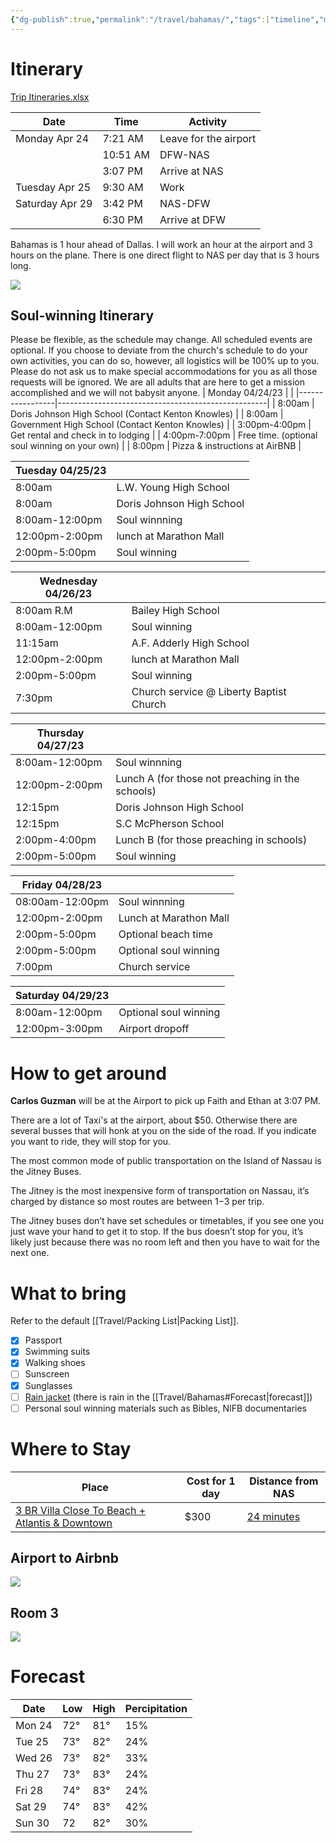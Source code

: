 ```yaml
---
{"dg-publish":true,"permalink":"/travel/bahamas/","tags":["timeline","missions"],"created":"Apr 16, 2023, 10:50 PM","updated":""}
---
```



# Itinerary
[Trip Itineraries.xlsx](https://mysite.aa.com/:x:/g/personal/242924_corpaa_aa_com/ES44AlMAsIVLmsqZlKGqKjQBNsYHpULQ4Pml1pnilgLieg?e=gyzqJE)

| Date            | Time     | Activity              |
|-----------------|----------|-----------------------|
| Monday Apr 24   | 7:21 AM  | Leave for the airport |
|                 | 10:51 AM | DFW-NAS               |
|                 | 3:07 PM  | Arrive at NAS         |
| Tuesday Apr 25  | 9:30 AM  | Work                  |
| Saturday Apr 29 | 3:42 PM  | NAS-DFW               |
|                 | 6:30 PM  | Arrive at DFW         |

Bahamas is 1 hour ahead of Dallas. I will work an hour at the airport and 3 hours on the plane. There is one direct flight to NAS per day that is 3 hours long.

![](https://i.imgur.com/BWCyNwD.png)

## Soul-winning Itinerary

Please be flexible, as the schedule may change. All scheduled events are optional. If you choose to deviate from the church's schedule to do your own activities, you can do so, however, all logistics will be 100% up to you. Please do not ask us to make special accommodations for you as all those requests will be ignored. We are all adults that are here to get a mission accomplished and we will not babysit anyone.
| Monday 04/24/23 |                                                    |
|-----------------|----------------------------------------------------|
| 8:00am          | Doris Johnson High School (Contact Kenton Knowles) |
| 8:00am          | Government High School (Contact Kenton Knowles)    |
| 3:00pm-4:00pm   | Get rental and check in to lodging                 |
| 4:00pm-7:00pm   | Free time. (optional soul winning on your own)     |
| 8:00pm          | Pizza & instructions at AirBNB                     |

| Tuesday 04/25/23 |                           |
|------------------|---------------------------|
| 8:00am           | L.W. Young High School    |
| 8:00am           | Doris Johnson High School |
| 8:00am-12:00pm   | Soul winnning             |
| 12:00pm-2:00pm   | lunch at Marathon Mall    |
| 2:00pm-5:00pm    | Soul winning              |

| Wednesday 04/26/23 |                                         |
|--------------------|-----------------------------------------|
| 8:00am R.M         | Bailey High School                      |
| 8:00am-12:00pm     | Soul winning                            |
| 11:15am            | A.F. Adderly High School                |
| 12:00pm-2:00pm     | lunch at Marathon Mall                  |
| 2:00pm-5:00pm      | Soul winning                            |
| 7:30pm             | Church service @ Liberty Baptist Church |

| Thursday 04/27/23 |                                                  |
|-------------------|--------------------------------------------------|
| 8:00am-12:00pm    | Soul winnning                                    |
| 12:00pm-2:00pm    | Lunch A (for those not preaching in the schools) |
| 12:15pm           | Doris Johnson High School                        |
| 12:15pm           | S.C McPherson School                             |
| 2:00pm-4:00pm     | Lunch B (for those preaching in schools)         |
| 2:00pm-5:00pm     | Soul winning                                     |

| Friday 04/28/23 |                        |
|-----------------|------------------------|
| 08:00am-12:00pm | Soul winnning          |
| 12:00pm-2:00pm  | Lunch at Marathon Mall |
| 2:00pm-5:00pm   | Optional beach time    |
| 2:00pm-5:00pm   | Optional soul winning  |
| 7:00pm          | Church service         |

| Saturday 04/29/23 |                       |
|-------------------|-----------------------|
| 8:00am-12:00pm    | Optional soul winning |
| 12:00pm-3:00pm    | Airport dropoff       |


# How to get around

**Carlos Guzman** will be at the Airport to pick up Faith and Ethan at 3:07 PM.

There are a lot of Taxi's at the airport, about $50. Otherwise there are several busses that will honk at you on the side of the road. If you indicate you want to ride, they will stop for you.

The most common mode of public transportation on the Island of Nassau is the Jitney Buses. 

The Jitney is the most inexpensive form of transportation on Nassau, it’s charged by distance so most routes are between $1-$3 per trip. 

The Jitney buses don’t have set schedules or timetables, if you see one you just wave your hand to get it to stop. If the bus doesn’t stop for you, it’s likely just because there was no room left and then you have to wait for the next one.

# What to bring

Refer to the default [[Travel/Packing List\|Packing List]].

- [x] Passport
- [x] Swimming suits
- [x] Walking shoes
- [ ] Sunscreen
- [x] Sunglasses
- [ ] [Rain jacket](https://ketlmtn.com/products/ketl-mtn-escapade-lightweight-active-jacket?variant=39583948898370) (there is rain in the [[Travel/Bahamas#Forecast\|forecast]])
- [ ] Personal soul winning materials such as Bibles, NIFB documentaries

# Where to Stay

| Place                                                                                   | Cost for 1 day                                                                                                       | Distance from NAS |
| --------------------------------------------------------------------------------------- | --------------------------------------------------------------------------------------------------------------------- | ----------------- |
| [3 BR Villa Close To Beach + Atlantis & Downtown](https://www.airbnb.com/rooms/15721361?source_impression_id=p3_1678119222_czi7UnT%2B7J421Cbu) | $300                                 | [24 minutes](https://www.google.com/maps/dir/25.0706832,-77.3109766/Lynden+Pindling+International+Airport,+Windsor+Field+Road,+Nassau,+The+Bahamas/@25.0601607,-77.4292081,13z/data=!3m1!4b1!4m9!4m8!1m0!1m5!1m1!1s0x892f63fc3dabbc03:0x350924fa73534238!2m2!1d-77.4655212!2d25.0439288!3e0)         |

## Airport to Airbnb

![](https://i.imgur.com/FD254m8.png)

## Room 3

![](https://lh3.googleusercontent.com/u/0/drive-viewer/AFGJ81p-fMrDKQcLMuV92qiXIAlwL7ECg-wFDPqFCN4ZXiyFDk_3qmf68Bli2YrpygE6DL01kr9HuzCgtxczW7QXaXlwDciJTA=w2542-h1255)

# Forecast

| Date   | Low  | High | Percipitation |
|--------|------|------|---------------|
| Mon 24 | 72° | 81°  | 15%           |
| Tue 25 | 73° | 82°  | 24%           |
| Wed 26 | 73° | 82°  | 33%           |
| Thu 27 | 73° | 83°  | 24%           |
| Fri 28 | 74° | 83°  | 24%           |
| Sat 29 | 74° | 83°  | 42%           |
| Sun 30 | 72  | 82°  | 30%           |

